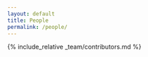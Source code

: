 ```yaml
---
layout: default
title: People
permalink: /people/
---   
```

{% include_relative _team/contributors.md %}
